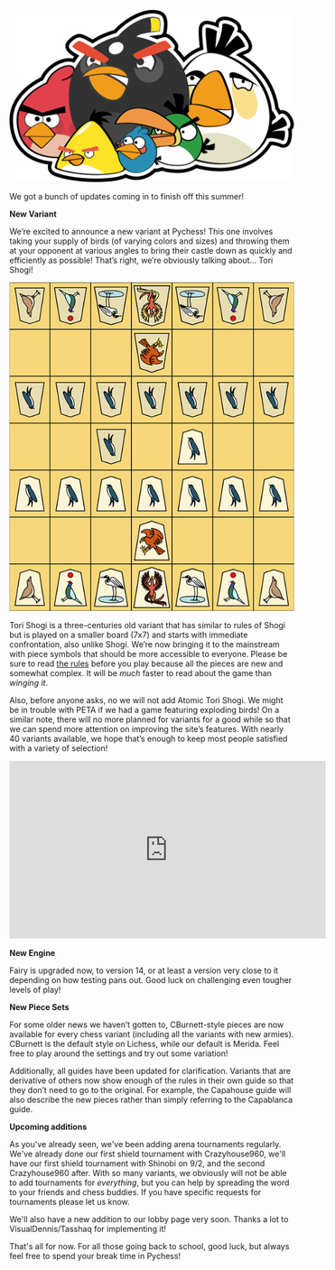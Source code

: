 ![Some Birds](https://github.com/gbtami/pychess-variants/blob/master/static/images/AngryBirds.png)

We got a bunch of updates coming in to finish off this summer!

**New Variant**

We’re excited to announce a new variant at Pychess! This one involves taking your supply of birds (of varying colors and sizes) and throwing them at your opponent at various angles to bring their castle down as quickly and efficiently as possible! That’s right, we’re obviously talking about… Tori Shogi!

![Tori Shogi](https://github.com/gbtami/pychess-variants/blob/master/static/images/ShogiGuide/ToriIntl.png)

Tori Shogi is a three-centuries old variant that has similar to rules of Shogi but is played on a smaller board (7x7) and starts with immediate confrontation, also unlike Shogi. We’re now bringing it to the mainstream with piece symbols that should be more accessible to everyone. Please be sure to read [the rules](https://www.pychess.org/variants/torishogi) before you play because all the pieces are new and somewhat complex. It will be *much* faster to read about the game than *winging it*.

Also, before anyone asks, no we will not add Atomic Tori Shogi. We might be in trouble with PETA if we had a game featuring exploding birds! On a similar note, there will no more planned for variants for a good while so that we can spend more attention on improving the site’s features. With nearly 40 variants available, we hope that’s enough to keep most people satisfied with a variety of selection!
<iframe width="560" height="315" src="https://www.youtube.com/embed/2WNrx2jq184" title="YouTube video player" frameborder="0" allow="accelerometer; autoplay; clipboard-write; encrypted-media; gyroscope; picture-in-picture" allowfullscreen></iframe>


**New Engine**

Fairy is upgraded now, to version 14, or at least a version very close to it depending on how testing pans out. Good luck on challenging even tougher levels of play!

**New Piece Sets**

For some older news we haven’t gotten to, CBurnett-style pieces are now available for every chess variant (including all the variants with new armies). CBurnett is the default style on Lichess, while our default is Merida. Feel free to play around the settings and try out some variation!

Additionally, all guides have been updated for clarification. Variants that are derivative of others now show enough of the rules in their own guide so that they don’t need to go to the original. For example, the Capahouse guide will also describe the new pieces rather than simply referring to the Capablanca guide.

**Upcoming additions**

As you've already seen, we've been adding arena tournaments regularly. We've already done our first shield tournament with Crazyhouse960, we'll have our first shield tournament with Shinobi on 9/2, and the second Crazyhouse960 after. With so many variants, we obviously will not be able to add tournaments for *everything*, but you can help by spreading the word to your friends and chess buddies. If you have specific requests for tournaments please let us know.

We'll also have a new addition to our lobby page very soon. Thanks a lot to VisualDennis/Tasshaq for implementing it!

That's all for now. For all those going back to school, good luck, but always feel free to spend your break time in Pychess!
